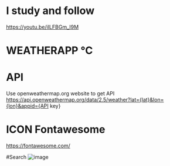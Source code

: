 # I study and follow
https://youtu.be/iILFBGm_I9M
 
# WEATHERAPP  ℃
# API
Use openweathermap.org website to get API
</br>
https://api.openweathermap.org/data/2.5/weather?lat={lat}&lon={lon}&appid={API key}
# ICON Fontawesome
https://fontawesome.com/
</br>
<script src="https://kit.fontawesome.com/ba9bc6bfc7.js" crossorigin="anonymous"></script>

#Search
![image](https://github.com/anionzo/WEATHERAPP/assets/86876887/5eabded2-83ed-4205-93a7-e6506e043054)
